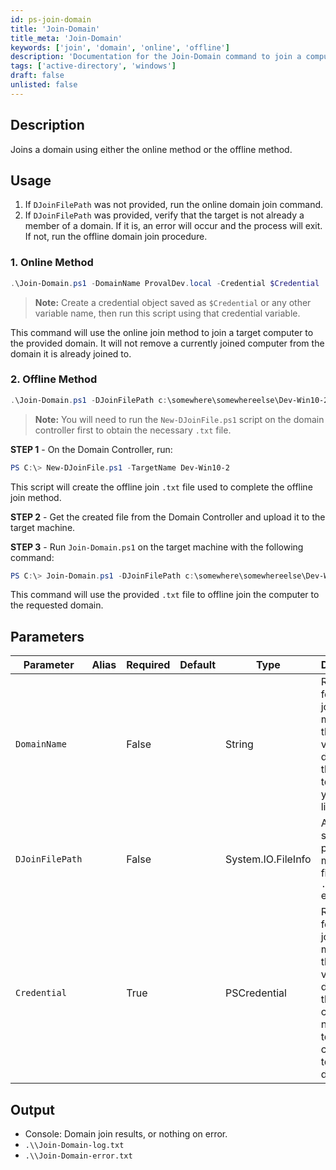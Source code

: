 ```yaml
---
id: ps-join-domain
title: 'Join-Domain'
title_meta: 'Join-Domain'
keywords: ['join', 'domain', 'online', 'offline']
description: 'Documentation for the Join-Domain command to join a computer to a domain using either online or offline methods.'
tags: ['active-directory', 'windows']
draft: false
unlisted: false
---
```


## Description
Joins a domain using either the online method or the offline method.

## Usage
1. If `DJoinFilePath` was not provided, run the online domain join command.
2. If `DJoinFilePath` was provided, verify that the target is not already a member of a domain. If it is, an error will occur and the process will exit. If not, run the offline domain join procedure.

### 1. Online Method
```powershell
.\Join-Domain.ps1 -DomainName ProvalDev.local -Credential $Credential
```
> **Note:** Create a credential object saved as `$Credential` or any other variable name, then run this script using that credential variable.

This command will use the online join method to join a target computer to the provided domain. It will not remove a currently joined computer from the domain it is already joined to.

### 2. Offline Method
```powershell
.\Join-Domain.ps1 -DJoinFilePath c:\somewhere\somewhereelse\Dev-Win10-2-offlineJoin.txt
```
> **Note:** You will need to run the `New-DJoinFile.ps1` script on the domain controller first to obtain the necessary `.txt` file.

**STEP 1** - On the Domain Controller, run:
```powershell
PS C:\> New-DJoinFile.ps1 -TargetName Dev-Win10-2
```
This script will create the offline join `.txt` file used to complete the offline join method.

**STEP 2** - Get the created file from the Domain Controller and upload it to the target machine.

**STEP 3** - Run `Join-Domain.ps1` on the target machine with the following command:
```powershell
PS C:\> Join-Domain.ps1 -DJoinFilePath c:\somewhere\somewhereelse\Dev-Win10-2-offlineJoin.txt
```
This command will use the provided `.txt` file to offline join the computer to the requested domain.

## Parameters
| Parameter         | Alias | Required  | Default   | Type                  | Description                               |
| ----------------- | ----- | --------- | --------- | --------------------- | ----------------------------------------- |
| `DomainName`      |       | False     |           | String                | Required for online join method; this variable designates the domain to which you would like to join. |
| `DJoinFilePath`   |       | False     |           | System.IO.FileInfo    | A validated system path that must be a file with a `.txt` extension. |
| `Credential`      |       | True      |           | PSCredential          | Required for online join method; this variable designates the domain credentials necessary to join the computer to the domain. |

## Output
- Console: Domain join results, or nothing on error.
- `.\\Join-Domain-log.txt`
- `.\\Join-Domain-error.txt`



